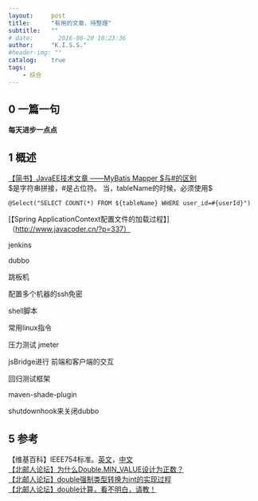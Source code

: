 ```yaml
---
layout:     post
title:      "有用的文章，待整理"
subtitle:   ""
# date:       2016-06-20 10:23:36
author:     "K.I.S.S."
#header-img: ""
catalog:    true
tags:
    - 综合
---
```


## 0 一篇一句

**每天进步一点点**

## 1 概述

[【简书】JavaEE技术文章 ——MyBatis Mapper $与#的区别](http://www.jianshu.com/p/7481670a90e2)    
$是字符串拼接，#是占位符。
当，tableName的时候，必须使用$

```
@Select("SELECT COUNT(*) FROM ${tableName} WHERE user_id=#{userId}")
```

[【Spring ApplicationContext配置文件的加载过程】]（http://www.javacoder.cn/?p=337）

jenkins

dubbo

跳板机

配置多个机器的ssh免密

shell脚本

常用linux指令

压力测试 jmeter

jsBridge进行 前端和客户端的交互

回归测试框架

maven-shade-plugin

shutdownhook来关闭dubbo

## 5 参考

【维基百科】IEEE754标准。[英文](https://en.wikipedia.org/wiki/IEEE_floating_point)，[中文](https://zh.wikipedia.org/wiki/IEEE_754)    
[【北邮人论坛】为什么Double.MIN_VALUE设计为正数？](http://bbs.cloud.icybee.cn/article/Java/51063)    
[【北邮人论坛】double强制类型转换为int的实现过程](http://bbs.cloud.icybee.cn/article/Java/40040)    
[【北邮人论坛】double计算，看不明白，请教！](http://bbs.cloud.icybee.cn/article/Java/47757)
